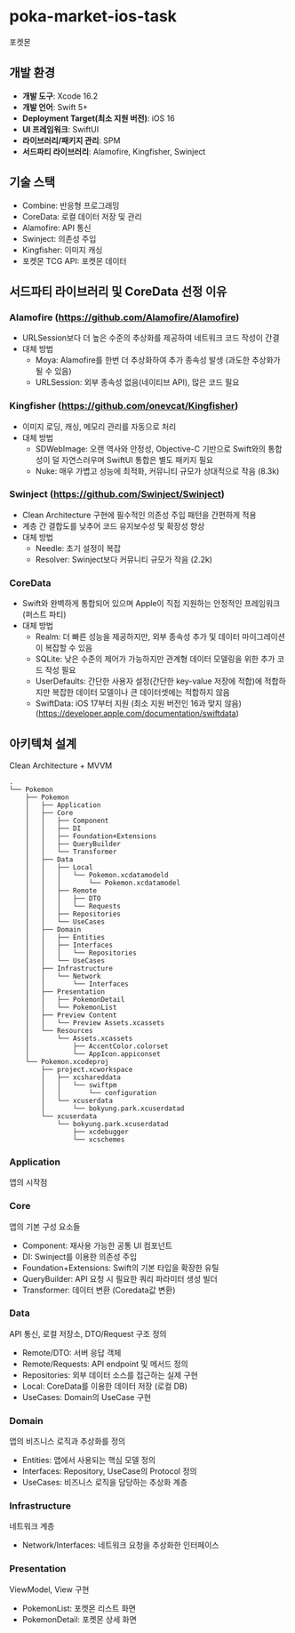 # poka-market-ios-task
포켓몬

## 개발 환경
- **개발 도구**: Xcode 16.2
- **개발 언어**: Swift 5+
- **Deployment Target(최소 지원 버전)**: iOS 16
- **UI 프레임워크**: SwiftUI
- **라이브러리/패키지 관리**: SPM
- **서드파티 라이브러리**: Alamofire, Kingfisher, Swinject


## 기술 스택
- Combine: 반응형 프로그래밍
- CoreData: 로컬 데이터 저장 및 관리
- Alamofire: API 통신
- Swinject: 의존성 주입
- Kingfisher: 이미지 캐싱
- 포켓몬 TCG API: 포켓몬 데이터


## 서드파티 라이브러리 및 CoreData 선정 이유
### Alamofire (https://github.com/Alamofire/Alamofire)
- URLSession보다 더 높은 수준의 추상화를 제공하여 네트워크 코드 작성이 간결
- 대체 방법
    - Moya: Alamofire를 한번 더 추상화하여 추가 종속성 발생 (과도한 추상화가 될 수 있음)
    - URLSession: 외부 종속성 없음(네이티브 API), 많은 코드 필요

### Kingfisher (https://github.com/onevcat/Kingfisher)
- 이미지 로딩, 캐싱, 메모리 관리를 자동으로 처리
- 대체 방법
    - SDWebImage: 오랜 역사와 안정성, Objective-C 기반으로 Swift와의 통합성이 덜 자연스러우며 SwiftUI 통합은 별도 패키지 필요
    - Nuke: 매우 가볍고 성능에 최적화, 커뮤니티 규모가 상대적으로 작음 (8.3k)

### Swinject (https://github.com/Swinject/Swinject)
- Clean Architecture 구현에 필수적인 의존성 주입 패턴을 간편하게 적용
- 계층 간 결합도를 낮추어 코드 유지보수성 및 확장성 향상
- 대체 방법
    - Needle: 초기 설정이 복잡
    - Resolver: Swinject보다 커뮤니티 규모가 작음 (2.2k)

### CoreData
- Swift와 완벽하게 통합되어 있으며 Apple이 직접 지원하는 안정적인 프레임워크 (퍼스트 파티)
- 대체 방법
    - Realm: 더 빠른 성능을 제공하지만, 외부 종속성 추가 및 데이터 마이그레이션이 복잡할 수 있음
    - SQLite: 낮은 수준의 제어가 가능하지만 관계형 데이터 모델링을 위한 추가 코드 작성 필요
    - UserDefaults: 간단한 사용자 설정(간단한 key-value 저장에 적합)에 적합하지만 복잡한 데이터 모델이나 큰 데이터셋에는 적합하지 않음
    - SwiftData: iOS 17부터 지원 (최소 지원 버전인 16과 맞지 않음) (https://developer.apple.com/documentation/swiftdata)


## 아키텍쳐 설계
Clean Architecture + MVVM
```
.
└── Pokemon
    ├── Pokemon
    │   ├── Application
    │   ├── Core
    │   │   ├── Component
    │   │   ├── DI
    │   │   ├── Foundation+Extensions
    │   │   ├── QueryBuilder
    │   │   └── Transformer
    │   ├── Data
    │   │   ├── Local
    │   │   │   └── Pokemon.xcdatamodeld
    │   │   │       └── Pokemon.xcdatamodel
    │   │   ├── Remote
    │   │   │   ├── DTO
    │   │   │   └── Requests
    │   │   ├── Repositories
    │   │   └── UseCases
    │   ├── Domain
    │   │   ├── Entities
    │   │   ├── Interfaces
    │   │   │   └── Repositories
    │   │   └── UseCases
    │   ├── Infrastructure
    │   │   └── Network
    │   │       └── Interfaces
    │   ├── Presentation
    │   │   ├── PokemonDetail
    │   │   └── PokemonList
    │   ├── Preview Content
    │   │   └── Preview Assets.xcassets
    │   └── Resources
    │       └── Assets.xcassets
    │           ├── AccentColor.colorset
    │           └── AppIcon.appiconset
    └── Pokemon.xcodeproj
        ├── project.xcworkspace
        │   ├── xcshareddata
        │   │   └── swiftpm
        │   │       └── configuration
        │   └── xcuserdata
        │       └── bokyung.park.xcuserdatad
        └── xcuserdata
            └── bokyung.park.xcuserdatad
                ├── xcdebugger
                └── xcschemes
```

### Application
앱의 시작점

### Core
앱의 기본 구성 요소들
- Component: 재사용 가능한 공통 UI 컴포넌트
- DI: Swinject를 이용한 의존성 주입
- Foundation+Extensions: Swift의 기본 타입을 확장한 유틸
- QueryBuilder: API 요청 시 필요한 쿼리 파라미터 생성 빌더
- Transformer: 데이터 변환 (Coredata값 변환)

### Data
API 통신, 로컬 저장소, DTO/Request 구조 정의
- Remote/DTO: 서버 응답 객체
- Remote/Requests: API endpoint 및 메서드 정의
- Repositories: 외부 데이터 소스를 접근하는 실제 구현
- Local: CoreData를 이용한 데이터 저장 (로컬 DB)
- UseCases: Domain의 UseCase 구현

### Domain
앱의 비즈니스 로직과 추상화를 정의
- Entities: 앱에서 사용되는 핵심 모델 정의
- Interfaces: Repository, UseCase의 Protocol 정의
- UseCases: 비즈니스 로직을 담당하는 추상화 계층

### Infrastructure
네트워크 계층
- Network/Interfaces: 네트워크 요청을 추상화한 인터페이스

### Presentation
ViewModel, View 구현
- PokemonList: 포켓몬 리스트 화면
- PokemonDetail: 포켓몬 상세 화면
